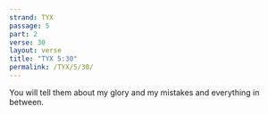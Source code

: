 ```yaml
---
strand: TYX
passage: 5
part: 2
verse: 30
layout: verse
title: "TYX 5:30"
permalink: /TYX/5/30/
---
```

You will tell them about my glory and my mistakes and everything in between.
